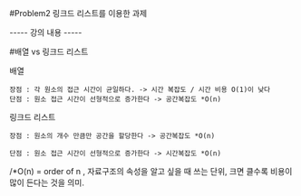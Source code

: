 #Problem2 
링크드 리스트를 이용한 과제





----- 강의 내용 -----

#배열 vs 링크드 리스트

  배열
  
    장점 : 각 원소의 접근 시간이 균일하다. -> 시간 복잡도 / 시간 비용 O(1)이 낮다  
    단점 : 원소 접근 시간이 선형적으로 증가한다 -> 공간복잡도 *O(n)
 
  
  링크드 리스트
    
    장점 : 원소의 개수 만큼만 공간을 할당한다 -> 공간복잡도 *O(n)
    
    단점 : 원소 접근 시간이 선형적으로 증가한다 -> 시간복잡도 *O(n)
    
/*O(n) = order of n , 자료구조의 속성을 알고 싶을 때 쓰는 단위, 크면 클수록 비용이 많이 든다는 것을 의미.


